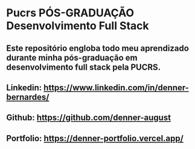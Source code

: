 # Pucrs PÓS-GRADUAÇÃO Desenvolvimento Full Stack

## Este repositório engloba todo meu aprendizado durante minha pós-graduação em desenvolvimento full stack pela PUCRS.

## Linkedin: <https://www.linkedin.com/in/denner-bernardes/>

## Github: <https://github.com/denner-august>

## Portfolio: <https://denner-portfolio.vercel.app/>
